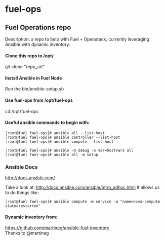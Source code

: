 # fuel-ops
## Fuel Operations repo

Description: a repo to help with Fuel + Openstack, currently leveraging Ansible with dynamic inventory.

#### Clone this repo to /opt/
git clone "repo_url"

#### Install Ansible in Fuel Node
Run the bin/ansible-setup.sh

#### Use fuel-ops from /opt/fuel-ops
cd /opt/fuel-ops

#### Useful ansible commands to begin with:

```
[root@fuel fuel-ops]# ansible all --list-host
[root@fuel fuel-ops]# ansible controller --list-host
[root@fuel fuel-ops]# ansible compute --list-host

[root@fuel fuel-ops]# ansible -m debug -a var=hostvars all
[root@fuel fuel-ops]# ansible all -m setup
```
### Ansible Docs
http://docs.ansible.com/

Take a look at: http://docs.ansible.com/ansible/intro_adhoc.html
It allows us to do things like:
```
[root@fuel fuel-ops]# ansible compute -m service -a "name=nova-compute state=restarted"
```
#### Dynamic inventory from:
https://github.com/martineg/ansible-fuel-inventory  
Thanks to @martineg
